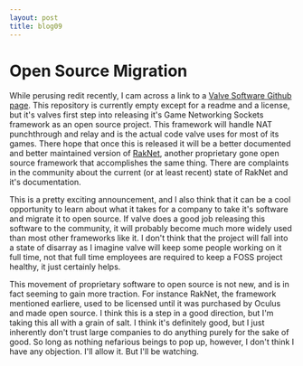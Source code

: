 ```yaml
---
layout: post
title: blog09
---
```

# Open Source Migration
While perusing redit recently, I cam across a link to a [Valve Software Github page](https://github.com/ValveSoftware/GameNetworkingSockets). This repository is currently empty except for a readme and a license, but it's valves first step into releasing it's Game Networking Sockets framework as an open source project. This framework will handle NAT punchthrough and relay and is the actual code valve uses for most of its games. There hope that once this is released it will be a better documented and better maintained version of [RakNet](http://www.jenkinssoftware.com/), another proprietary gone open source framework that accomplishes the same thing. There are complaints in the community about the current (or at least recent) state of RakNet and it's documentation.

This is a pretty exciting announcement, and I also think that it can be a cool opportunity to learn about what it takes for a company to take it's software and migrate it to open source. If valve does a good job releasing this software to the community, it will probably become much more widely used than most other frameworks like it. I don't think that the project will fall into a state of disarray as I imagine valve will keep some people working on it full time, not that full time employees are required to keep a FOSS project healthy, it just certainly helps.

This movement of proprietary software to open source is not new, and is in fact seeming to gain more traction. For instance RakNet, the framework mentioned earliere, used to be licensed until it was purchased by Oculus and made open source. I think this is a step in a good direction, but I'm taking this all with a grain of salt. I think it's definitely good, but I just inherently don't trust large companies to do anything purely for the sake of good. So long as nothing nefarious beings to pop up, however, I don't think I have any objection. I'll allow it. But I'll be watching.

